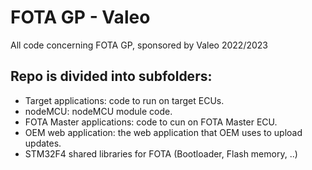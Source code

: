 # FOTA GP - Valeo
All code concerning FOTA GP, sponsored by Valeo 2022/2023

## Repo is divided into subfolders:
- Target applications: code to run on target ECUs.
- nodeMCU: nodeMCU module code.
- FOTA Master applications: code to cun on FOTA Master ECU.
- OEM web application: the web application that OEM uses to upload updates.
- STM32F4 shared libraries for FOTA (Bootloader, Flash memory, ..)